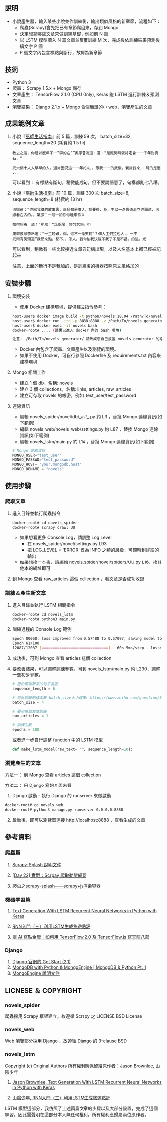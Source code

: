 ## 說明

 - 小說產生器，輸入某些小說並作訓練後，輸出類似風格的新章節，流程如下：
    - 爬蟲(Scrapy)會先把已有章節爬回來，存到 Mongo
    - 決定想拿哪些文章來做訓練基礎，例如前 N 篇
    - 以 LSTM 模型讀入 N 篇文章並反覆訓練 M 次，完成後依訓練結果預測後續文字 P 個
    - P 個文字內包含標點與斷行，故即為新章節

## 技術

   - Python 3
   - 爬蟲： Scrapy 1.5.x + Mongo 儲存
   - 文章產生： TensorFlow 2.1.0 (CPU Only), Keras 跑 LSTM 進行訓練＆預測文章
   - 瀏覽結果： Django 2.1.x + Mongo 做個簡單的小 web，瀏覽產生的文章

## 成果範例文章

1. 小說『[巫師生活指南](https://sj.uukanshu.com/book.aspx?id=83004)』前 5 篇，訓練 59 次， batch_size=32, sequence_length=20 (耗費約 1.5 hr)

   ```chinese
   教去之這，你是以麼年不一”李的在””奧恩苦淡道：道：“是魔開時餐將定會一一千年封魔石，“
   
   托六個十人人早早的人，通常因況這一一年於來，，飯我一一的武後，衰常我來，：時的是麼 ...
   ```
   
   可以看到： 有標點有斷句，稍微能成句。但不要說語意了，句構都亂七八糟。

2. 小說『[巫師生活指南](https://sj.uukanshu.com/book.aspx?id=83004)』前 10 篇，訓練 300 次  batch_size=8, sequence_length=8 (耗費約 13 hr)

   ```chinese
   洛娜道：“你給我講的故事裏，巫師都是壞人，我要得，身，主以一洛娜道着立你頭命，洛娜看在古的。，藥那二一最一加你你睡李作來
   
   拉爾朝着一道！“那鬼：“是很是一的的友爲，不
   
   奧爾摸頭李昂道：“一主晚雖，你，你不一階天莉”？個人主們拉也大，，一不
   托爾有笑頭道“我昂來點，都不，，怎人。我你怕我決龍不我了不是不晶，的這，光
   ```
   
   可以看到，稍微有一些比較接近文章的句構出現，以及人名基本上都已經被記起來
   
   注意，上面的斷行不是我加的，是訓練後的機器按照原文風格加的

## 安裝步驟

1. 環境安裝
   - 使用 Docker 建構環境，提供建立指令參考：

   ```bash
   host-user$ docker image build -t python/novels:18.04 /Path/To/novels_generator/
   host-user$ docker run -itd -p 8888:8888 -v /Path/To/novels_generator/:/var/www/html --name novels python/novels:18.04
   host-user$ docker exec -it novels bash
   docker-root# .... (這裏已進入 docker 內的 bash 環境)
   
   注意： /Path/To/novels_generator/ 請改成您自己放置 novels_generator 的路徑
   ```
   - Docker 內包含了爬蟲、文章產生以及瀏覽的環境。
   - 如果不使用 Docker，可自行參照 Dockerfile 及 requirements.txt 內容來建構環境
   
2. Mongo 相關工作
   - 建立 1 個 db，名稱: novels
   - 建立 3 個 collections，名稱: links, articles, raw_articles
   - 建立可存取 novels 的帳密，例如: test_user/test_password
   
3. 連線資訊
   - 編輯 novels_spider/novel/db/\__init__.py 約 L3 ，替換 Mongo 連線資訊(如下範例)
   - 編輯 novels_web/novels_web/settings.py 約 L87 ，替換 Mongo 連線資訊(如下範例)
   - 編輯 novels_lstm/main.py 約 L14 ，替換 Mongo 連線資訊(如下範例)

   ```python
   # Mongo 連線資訊
   MONGO_USER="test_user"
   MONGO_PASSWD="test_password"
   MONGO_HOST= "your.mongodb.host"
   MONGO_DBNAME = "novels"
   ```

## 使用步驟

### 爬取文章

1. 進入目錄並執行爬蟲指令
   ```bash
   docker-root# cd novels_spider
   docker-root# scrapy crawl UU
   ```
   - 如果想看更多 Console Log，請調整 Log Level
      - 在 novels_spider/novel/settings.py L93
      - 把 LOG_LEVEL = 'ERROR' 改為 INFO 之類的層級，可觀察到詳細的輸出
   - 如果想換一本書，請編輯 novels_spider/novel/spiders/UU.py L16，換其他本的網址即可

2. 到 Mongo 查看 raw_articles 這個 collection ，看文章是否成功收錄

### 訓練＆產生新文章

1. 進入目錄並執行 LSTM 相關指令
   ```bash
   docker-root# cd novels_lstm
   docker-root# python3 main.py
   ```
   
2. 訓練過程的 Console Log 範例
   ```bash
   Epoch 00060: loss improved from 0.57488 to 0.57097, saving model to ./weights-improvement.hdf5
   Epoch 61/100
   12087/12087 [==============================] - 60s 5ms/step - loss: 0.5987
   ```

3. 成功後，可到 Mongo 查看 articles 這個 collection 

4. 要改善結果，可以調整訓練參數，可到 novels_lstm/main.py 約 L230，調整一些初步參數。

   ```python
   # 用於預測新字的句子長度
   sequence_length = 6

   # 每批訓練的樣本數 batch_size大小選擇: https://www.zhihu.com/question/32673260
   batch_size = 4

   # 要用幾篇文章訓練
   num_articles = 1

   # 訓練次數
   epochs = 100
   ```

   或者進一步自行調整 function 中的 LSTM 模型

   ```python
   def make_lstm_model(raw_text= "", sequence_length=10):
   ```

### 瀏覽產生的文章

方法一： 到 Mongo 查看 articles 這個 collection

方法二： 用 Django 寫的介面來看

   1. Django 啟動 - 執行 Django 的 runserver 來做啟動

   ```bash
   docker-root# cd novels_web
   docker-root# python3 manage.py runserver 0.0.0.0:8888
   ```

   2. 啟動後，即可以瀏覽器連接 http://localhost:8888 ，查看生成的文章

## 參考資料

### 爬蟲篇
1. [Scrapy-Splash 說明文件](https://splash-cn-doc.readthedocs.io/zh_CN/latest/scrapy-splash-toturial.html)

2. [[Day 22] 實戰：Scrpay 爬取動態網頁](https://ithelp.ithome.com.tw/articles/10208357)
3. [爬虫之scrapy-splash——scrapy+js渲染容器](https://www.jianshu.com/p/2516138e9e75)

### 機器學習篇
1. [Text Generation With LSTM Recurrent Neural Networks in Python with Keras](https://machinelearningmastery.com/text-generation-lstm-recurrent-neural-networks-python-keras/)

2. [RNN入門（三）利用LSTM生成旅遊點評](https://www.cnblogs.com/jclian91/p/9863848.html)
3. [讓 AI 寫點金庸：如何用 TensorFlow 2.0 及 TensorFlow.js 寫天龍八部](https://leemeng.tw/how-to-generate-interesting-text-with-tensorflow2-and-tensorflow-js.html)

### Django
1. [Django 官網的 Get Start (2.1)](https://docs.djangoproject.com/zh-hans/2.1/intro/)
2. [MongoDB with Python & MongoEngine | MongoDB & Python Pt. 1](https://pythonise.com/series/mongodb-and-python/mongodb-python-mongoengine-pt1)
3. [MongoEngine 說明文件](http://docs.mongoengine.org/apireference.html)


## LICNESE ＆ COPYRIGHT
### novels_spider

爬蟲採用 Scrapy 框架建立，故遵循 Scrapy 之 LICENSE BSD License

### novels_web

Web 瀏覽部分採用 Django ，故遵循 Django 的 3-clause BSD

### novels_lstm

Copyright (c) Original Authors 所有權利應保留給原作者：Jason Brownlee, 山陰少年

1. [Jason Brownlee, Text Generation With LSTM Recurrent Neural Networks in Python with Keras](https://machinelearningmastery.com/text-generation-lstm-recurrent-neural-networks-python-keras/)

2. [山陰少年, RNN入門（三）利用LSTM生成旅遊點評](https://www.cnblogs.com/jclian91/p/9863848.html)

LSTM 模型這部分，我仿照了上述兩篇文章的步驟以及大部分設置，完成了這個練習。因此需聲明在這部分本人無任何權利，所有權利應歸屬兩位原作者。
